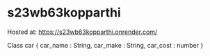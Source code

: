 # s23wb63kopparthi

Hosted at: https://s23wb63kopparthi.onrender.com/  
  
Class car { car_name : String, car_make : String, car_cost : number }